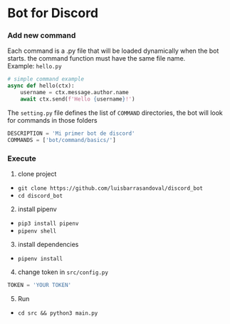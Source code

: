 # Bot for Discord

### Add new command

Each command is a .py file that will be loaded dynamically when the bot starts. the command function must have the same file name.
<br>
Example: `hello.py`
```python
# simple command example
async def hello(ctx):
    username = ctx.message.author.name
    await ctx.send(f'Hello {username}!')
```

The `setting.py` file defines the list of `COMMAND` directories, the bot will look for commands in those folders
```python
DESCRIPTION = 'Mi primer bot de discord'
COMMANDS = ['bot/command/basics/']
```

### Execute

1. clone project
* `git clone https://github.com/luisbarrasandoval/discord_bot`
* `cd discord_bot`

2. install pipenv
* `pip3 install pipenv`
* `pipenv shell`

3. install dependencies
* `pipenv install`

4. change token in `src/config.py`
```python
TOKEN = 'YOUR TOKEN'
```

5. Run
* `cd src && python3 main.py`

